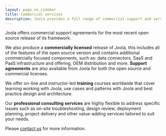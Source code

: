 ```yaml
---
layout: page_no_sidebar
title: Commercial services
description: Joola provides a full range of commercial support and services.
---
```


Joola offers commercial support agreements for the most recent open source release of its framework.

We also produce a **commercially licensed** release of Joola, this includes all of the features of the open source version and contains additional commercially focused components, such as: data connectors, SaaS and PaaS infrastructure and offering, OEM distribution and more. 
**Support agreements** are also available from Joola for both the open source and commercial licenses.

We offer on-line and instructor-led **training** courses worldwide that cover learning working with Joola, use cases and patterns with Joola and best practice design and architecture.

Our **professional consulting services** are highly flexible to address specific issues such as on-site troubleshooting, design review, deployment planning, project delivery and other value-adding services tailored to suit your needs.

Please [contact us](mailto://info@joo.la) for more information.
